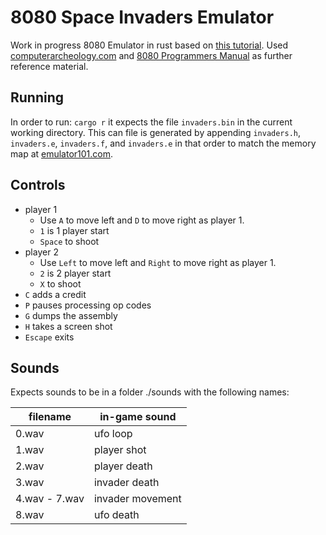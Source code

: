 # 8080 Space Invaders Emulator

Work in progress 8080 Emulator in rust based on [this tutorial](http://emulator101.com/). Used [computerarcheology.com](http://computerarcheology.com/Arcade/SpaceInvaders/Hardware.html) and [8080 Programmers Manual](https://drakeor.com/uploads/8080-Programmers-Manual.pdf) as further reference material.

## Running

In order to run: `cargo r` it expects the file `invaders.bin` in the current working directory. This can file is generated by appending `invaders.h`, `invaders.e`, `invaders.f`, and `invaders.e` in that order to match the memory map at [emulator101.com](http://www.emulator101.com/memory-maps.html).

## Controls

* player 1
  * Use `A` to move left and `D` to move right as player 1.
  * `1` is 1 player start
  * `Space` to shoot
* player 2
  * Use `Left` to move left and `Right` to move right as player 1.
  * `2` is 2 player start
  * `X` to shoot
* `C` adds a credit
* `P` pauses processing op codes
* `G` dumps the assembly
* `H` takes a screen shot
* `Escape` exits

## Sounds

Expects sounds to be in a folder ./sounds with the following names:

| filename     |  in-game sound   |
|--------------|------------------|
|0.wav         | ufo loop         |
|1.wav         | player shot      |
|2.wav         | player death     |
|3.wav         | invader death    |
|4.wav - 7.wav | invader movement |
|8.wav         | ufo death        |
